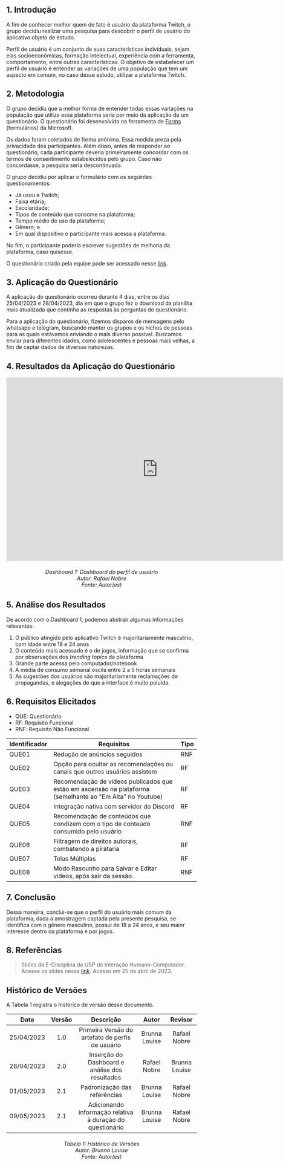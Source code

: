 ## 1. Introdução

A fim de conhecer melhor quem de fato é usuário da plataforma Twitch, o grupo decidiu realizar uma pesquisa para descobrir o perfil de usuário do aplicativo objeto de estudo.

Perfil de usuário é um conjunto de suas características individuais, sejam elas socioeconômicas, formação intelectual, experiência com a ferramenta, comportamento, entre outras características. O objetivo de estabelecer um perfil de usuário é entender as variações de uma população que tem um aspecto em comum, no caso desse estudo, utilizar a plataforma Twitch. 

## 2. Metodologia

O grupo decidiu que a melhor forma de entender todas essas variações na população que utiliza essa plataforma seria por meio da aplicação de um questionário. O questionário foi desenvolvido na ferramenta de [Forms](https://forms.office.com/Pages/DesignPageV2.aspx) (formulários) da Microsoft. 

Os dados foram coletados de forma anônima. Essa medida preza pela privacidade dos participantes. Além disso, antes de responder ao questionário, cada participante deveria primeiramente concordar com os termos de consentimento estabelecidos pelo grupo. Caso não concordasse, a pesquisa seria descontinuada.

O grupo decidiu por aplicar o formulário com os seguintes questionamentos:
    
- Já usou a Twitch;
- Faixa etária;
- Escolaridade;
- Tipos de conteúdo que consome na plataforma;
- Tempo médio de uso da plataforma;
- Gênero; e
- Em qual dispositivo o participante mais acessa a plataforma.

No fim, o participante poderia escrever sugestões de melhoria da plataforma, caso quisesse.

O questionário criado pela equipe pode ser acessado nesse [link](https://forms.office.com/r/zZz8BP0VqM).


## 3. Aplicação do Questionário

A aplicação do questionário ocorreu durante 4 dias, entre os dias 25/04/2023 e 28/04/2023, dia em que o grupo fez o download da planilha mais atualizada que continha as respostas às perguntas do questionário.

Para a aplicação do questionário, fizemos disparos de mensagens pelo whatsapp e telegram, buscando manter os grupos e os nichos de pessoas para as quais estávamos enviando o mais diverso possível. Buscamos enviar para diferentes idades, como adolescentes e pessoas mais velhas, a fim de captar dados de diversas naturezas.

## 4. Resultados da Aplicação do Questionário

<iframe title="BI" width="800" height="486" src="https://app.powerbi.com/view?r=eyJrIjoiZjE0NDU4YTctZGM0OC00NGE4LWIwODUtNWIyY2ZkZWRmMmFmIiwidCI6ImVjMzU5YmExLTYzMGItNGQyYi1iODMzLWM4ZTZkNDhmODA1OSJ9" frameborder="0" allowFullScreen="true"></iframe>

<h6 align = "center"> Dashboard 1: Dashboard do perfil de usuário
<br> Autor: Rafael Nobre
<br>Fonte: Autor(es)</h6>

## 5. Análise dos Resultados 

De acordo com o Dashboard 1, podemos abstrair algumas informações relevantes:

1. O público atingido pelo aplicativo Twitch é majoritariamente masculino, com idade entre 18 e 24 anos
2. O conteúdo mais acessado é o de jogos, informação que se confirma por observações dos _trending topics_ da plataforma
3. Grande parte acessa pelo computador/notebook
4. A média de consumo semanal oscila entre 2 a 5 horas semanais
5. As sugestões dos usuários são majoritariamente reclamações de propagandas, e alegações de que a interface é muito poluída.


## 6. Requisitos Elicitados

- QUE: Questionário
- RF: Requisito Funcional
- RNF: Requisito Não Funcional  

| Identificador | Requisitos | Tipo |
| --------------| ---------- | ---- |
| QUE01 | Redução de anúncios seguidos | RNF |
| QUE02 | Opção para ocultar as recomendações ou canais que outros usuários assistem | RF |
| QUE03 | Recomendação de vídeos publicados que estão em ascensão na plataforma (semelhante ao "Em Alta" no Youtube) | RF |
| QUE04 | Integração nativa com servidor do Discord | RF |
| QUE05 | Recomendação de conteúdos que condizem com o tipo de conteúdo consumido pelo usuário | RNF |
| QUE06 | Filtragem de direitos autorais, combatendo a pirataria | RF |
| QUE07 | Telas Múltiplas | RF |
| QUE08 | Modo Rascunho para Salvar e Editar vídeos, após sair da sessão.| RNF |

## 7. Conclusão

Dessa maneira, conclui-se que o perfil do usuário mais comum da plataforma, dada a amostragem captada pela presente pesquisa, se identifica com o gênero masculino, possui de 18 a 24 anos, e seu maior interesse dentro da plataforma é por jogos. 

## 8. Referências

> Slides da E-Disciplina da USP de Interação Humano-Computador. Acesse os slides nesse [link](https://edisciplinas.usp.br/pluginfile.php/4531121/mod_resource/content/1/IHC%20Usuario_Personas_Pesquisas.pdf). Acesso em 25 de abril de 2023.

## Histórico de Versões

A Tabela 1 registra o histórico de versão desse documento.

|**Data** | **Versão** | **Descrição** | **Autor** | **Revisor** |
|:---: | :---: | :---: | :---: | :---: |
| 25/04/2023 | 1.0 | Primeira Versão do artefato de perfis de usuário | Brunna Louise | Rafael Nobre |
| 28/04/2023 | 2.0 | Inserção do Dashboard e análise dos resultados | Rafael Nobre | Brunna Louise |
| 01/05/2023 | 2.1 | Padronização das referências | Brunna Louise | Rafael Nobre |
| 09/05/2023 | 2.1 | Adicionando informação relativa à duração do questionário | Brunna Louise | Rafael Nobre |

<h6 align = "center"> Tabela 1: Histórico de Versões
<br> Autor: Brunna Louise
<br>Fonte: Autor(es)</h6>